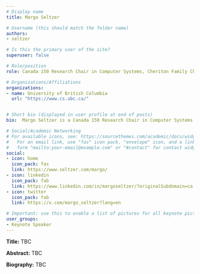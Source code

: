 ```yaml
---
# Display name
title: Margo Seltzer

# Username (this should match the folder name)
authors:
- seltzer

# Is this the primary user of the site?
superuser: false

# Role/position
role: Canada 150 Research Chair in Computer Systems, Cheriton Family Chair in Computer Science, & Head of Department at the University of British Columbia

# Organizations/Affiliations
organizations:
- name: University of British Columbia
  url: "https://www.cs.ubc.ca/"


# Short bio (displayed in user profile at end of posts)
bio:  Margo Seltzer is a Canada 150 Research Chair in Computer Systems and the Cheriton Family Chair in Computer Science at the University of British Columbia, Canada.

# Social/Academic Networking
# For available icons, see: https://sourcethemes.com/academic/docs/widgets/#icons
#   For an email link, use "fas" icon pack, "envelope" icon, and a link in the
#   form "mailto:your-email@example.com" or "#contact" for contact widget.
social:
- icon: home
  icon_pack: fas
  link: https://www.seltzer.com/margo/
- icon: linkedin
  icon_pack: fab
  link: https://www.linkedin.com/in/margoseltzer/?originalSubdomain=ca
- icon: twitter
  icon_pack: fab
  link: https://x.com/margo_seltzer?lang=en

# Important: use this to enable a list of pictures for all keynote pictures on the keynote speaker page.
user_groups:
- Keynote Speaker
---
```


**Title:** TBC

**Abstract:** TBC

**Biography:** TBC
